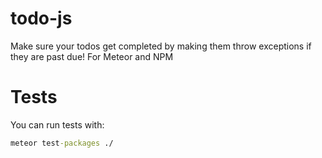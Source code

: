 # todo-js
Make sure your todos get completed by making them throw exceptions if they are past due! For Meteor and NPM

# Tests

You can run tests with:

```cmd
meteor test-packages ./
```